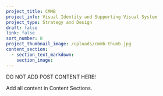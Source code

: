 ```yaml
---
project_title: CMMB
project_info: Visual Identity and Supporting Visual System
project_type: Strategy and Design
draft: false
link: false
sort_number: 8
project_thumbnail_image: /uploads/cmmb-thumb.jpg
content_section:
  - section_text_markdown:
    section_image:
---
```



DO NOT ADD POST CONTENT HERE!

Add all content in Content Sections.
